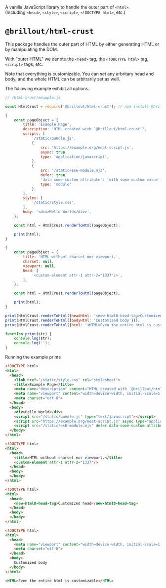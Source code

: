 <!---






    WARNING, READ THIS.
    This is a computed file. Do not edit.
    Edit `/docs/readme.template.md` instead.












    WARNING, READ THIS.
    This is a computed file. Do not edit.
    Edit `/docs/readme.template.md` instead.












    WARNING, READ THIS.
    This is a computed file. Do not edit.
    Edit `/docs/readme.template.md` instead.












    WARNING, READ THIS.
    This is a computed file. Do not edit.
    Edit `/docs/readme.template.md` instead.












    WARNING, READ THIS.
    This is a computed file. Do not edit.
    Edit `/docs/readme.template.md` instead.






-->
A vanilla JavaScript library to handle the outer part of `<html>`.
<br/>
(Including `<head>`, `<style>`, `<script>`, `<!DOCTYPE html>`, etc.)

# `@brillout/html-crust`

This package handles the outer part of HTML
by either generating HTML or
by manipulating the DOM.

With "outer HTML" we denote the `<head>` tag, the `<!DOCTYPE html>` tag, `<script>` tags, etc.

Note that everything is customizable.
You can set any arbritary head and body, and the whole HTML can be arbitrarily set as well.

The following example exhibit all options.

~~~js
// /html-crust/example.js

const HtmlCrust = require('@brillout/html-crust'); // npm install @brillout/html-crust

{
    const pageObject = {
        title: 'Example Page',
        description: 'HTML created with `@brillout/html-crust`',
        scripts: [
            '/static/bundle.js',
            {
                src: 'https://example.org/neat-script.js',
                async: true,
                type: 'application/javascript',
            },
            {
                src: '/static/es6-module.mjs',
                defer: true,
                'data-some-custom-attribute': 'with some custom value',
                type: 'module'
            },
        ],
        styles: [
            '/static/style.css',
        ],
        body: '<div>Hello World</div>',
    };

    const html = HtmlCrust.renderToHtml(pageObject);

    print(html);
}

{
    const pageObject = {
        title: 'HTML without charset nor viewport.',
        charset: null,
        viewport: null,
        head: [
            '<custom-element attr-1 attr-2="1337"/>',
        ],
    };

    const html = HtmlCrust.renderToHtml(pageObject);

    print(html);
}

print(HtmlCrust.renderToHtml({headHtml: '<new-html8-head-tag>Customized head</new-html8-head-tag>'}));
print(HtmlCrust.renderToHtml({bodyHtml: 'Customized body'}));
print(HtmlCrust.renderToHtml({html: '<HTML>Even the entire html is customizable</HTML>'}));

function print(str) {
    console.log(str);
    console.log('');
}
~~~

Running the example prints

~~~html
<!DOCTYPE html>
<html>
  <head>
    <link href="/static/style.css" rel="stylesheet">
    <title>Example Page</title>
    <meta name="description" content="HTML created with `@brillout/html-crust`">
    <meta name="viewport" content="width=device-width, initial-scale=1, maximum-scale=1">
    <meta charset="utf-8">
  </head>
  <body>
    <div>Hello World</div>
    <script src="/static/bundle.js" type="text/javascript"></script>
    <script src="https://example.org/neat-script.js" async type="application/javascript"></script>
    <script src="/static/es6-module.mjs" defer data-some-custom-attribute="with some custom value" type="module"></script>
  </body>
</html>

<!DOCTYPE html>
<html>
  <head>
    <title>HTML without charset nor viewport.</title>
    <custom-element attr-1 attr-2="1337"/>
  </head>
  <body>
  </body>
</html>

<!DOCTYPE html>
<html>
  <head>
    <new-html8-head-tag>Customized head</new-html8-head-tag>
  </head>
  <body>
  </body>
</html>

<!DOCTYPE html>
<html>
  <head>
    <meta name="viewport" content="width=device-width, initial-scale=1, maximum-scale=1">
    <meta charset="utf-8">
  </head>
  <body>
    Customized body
  </body>
</html>

<HTML>Even the entire html is customizable</HTML>
~~~

<!---






    WARNING, READ THIS.
    This is a computed file. Do not edit.
    Edit `/docs/readme.template.md` instead.












    WARNING, READ THIS.
    This is a computed file. Do not edit.
    Edit `/docs/readme.template.md` instead.












    WARNING, READ THIS.
    This is a computed file. Do not edit.
    Edit `/docs/readme.template.md` instead.












    WARNING, READ THIS.
    This is a computed file. Do not edit.
    Edit `/docs/readme.template.md` instead.












    WARNING, READ THIS.
    This is a computed file. Do not edit.
    Edit `/docs/readme.template.md` instead.






-->
